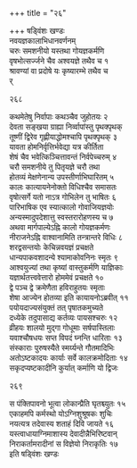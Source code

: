 +++
title = "२६"

+++
षड्विंशः खण्डः  
नवयज्ञकालाभिधानवर्णनम्  
चरुः समशनीयो यस्तथा गोयज्ञकर्मणि  
वृषभोत्सर्ज्जने चैव अश्वयज्ञे तथैव च  १  
श्रावण्यां वा प्रदोषे यः कृष्यारम्भे तथैव च  
र्  

२६८  

कथमेतेषु निर्वापाः कथञ्चैव जुहोतयः  २  
देवता सङ्खया ग्राह्या निर्व्वापांस्तु पृथक्पृथक्  
तूष्णीं द्विरेव गृह्णीयाद्धोमश्चापि पृथक्पृथक्  ३  
यावता होमनिर्वृत्तिर्भवेद्या यत्र कीर्तिता  
शेषं चैव भवेत्किञ्चित्तावन्तं निर्वपेच्चरुम्  ४  
चरौ समशनीये तु पितृयज्ञे चरौ तथा  
होतव्यं मेक्षणेनान्य उपस्तीर्णाभिघारितम्  ५  
कालः कात्यायनेनोक्तो विधिश्चैव समासतः  
वृषोत्सर्गे यतो नाऽत्र गोभिलेन तु भाषितः  ६  
पारिभाषिक एव स्यात्कालो गोवाजियज्ञयोः  
अन्यस्मादुपदेशात्तु स्वस्तरारोहणस्य च  ७  
अथवा मार्गपाल्येऽह्नि कालो गोयज्ञकर्मणः  
नीराजनेऽह्नि वाश्वानामिति तन्त्रान्तरे विधिः  ८  
शरद्वसन्तयोः केचिन्नवयज्ञं प्रचक्षते  
धान्यपाकवशादन्ये श्यामाकोवनिनः स्मृतः  ९  
आश्वयुज्यां तथा कृष्यां वास्तुकर्मणि याज्ञिकाः  
यज्ञार्थतत्त्ववेत्तारो होममेवं प्रचक्षते  १०  
द्वे पञ्च द्वे क्रमेणैता हविराहुतयः स्मृताः  
शेषा आज्येन होतव्या इति कायायनोऽब्रवीत्  ११  
पयोयदाज्यसंयुक्तं तत् पृषातकमुच्यते  
दध्येके तदुपासाद्य कर्तव्यः पायसश्चरुः  १२  
व्रीहयः शालयो मुद्गा गोधूमाः सर्षपास्तिलाः  
यवाश्चौषधयः सप्त विपदं घ्नन्ति धारिताः  १३  
संस्काराः पुरुषस्यैते स्मर्य्यन्ते गौतमादिभिः  
अतोऽष्टकादयः कार्याः सर्वे कालक्रमोदिताः  १४  
सकृदप्यष्टकादीनि कुर्यात् कर्माणि यो द्विजः  

२६९  

स पंक्तिपावनो भूत्वा लोकान्प्रैति घृतश्च्युतः  १५  
एकाहमपि कर्मस्थो योऽग्निशुश्रूषकः शुचिः  
नयत्यत्र तदेवास्य शताहं दिवि जायते  १६  
यस्त्वाधायाग्निमाशास्य देवादीन्नैभिरिष्टवान्  
निराकर्तामरादीनां स विज्ञेयो निराकृतिः  १७  
इति षड्विंशः खण्डः  
